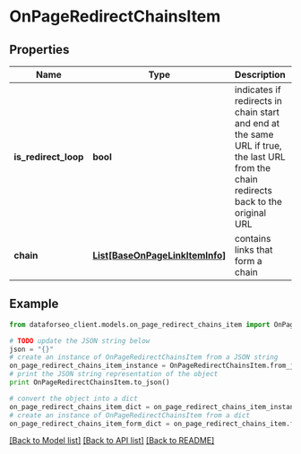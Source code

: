 # OnPageRedirectChainsItem


## Properties

Name | Type | Description | Notes
------------ | ------------- | ------------- | -------------
**is_redirect_loop** | **bool** | indicates if redirects in chain start and end at the same URL if true, the last URL from the chain redirects back to the original URL | [optional] 
**chain** | [**List[BaseOnPageLinkItemInfo]**](BaseOnPageLinkItemInfo.md) | contains links that form a chain | [optional] 

## Example

```python
from dataforseo_client.models.on_page_redirect_chains_item import OnPageRedirectChainsItem

# TODO update the JSON string below
json = "{}"
# create an instance of OnPageRedirectChainsItem from a JSON string
on_page_redirect_chains_item_instance = OnPageRedirectChainsItem.from_json(json)
# print the JSON string representation of the object
print OnPageRedirectChainsItem.to_json()

# convert the object into a dict
on_page_redirect_chains_item_dict = on_page_redirect_chains_item_instance.to_dict()
# create an instance of OnPageRedirectChainsItem from a dict
on_page_redirect_chains_item_form_dict = on_page_redirect_chains_item.from_dict(on_page_redirect_chains_item_dict)
```
[[Back to Model list]](../README.md#documentation-for-models) [[Back to API list]](../README.md#documentation-for-api-endpoints) [[Back to README]](../README.md)


